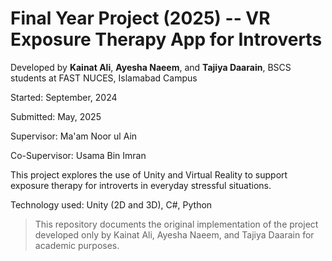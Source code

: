 # Final Year Project (2025) -- VR Exposure Therapy App for Introverts

Developed by **Kainat Ali**, **Ayesha Naeem**, and **Tajiya Daarain**, BSCS students at FAST NUCES, Islamabad Campus

Started: September, 2024

Submitted: May, 2025

Supervisor: Ma'am Noor ul Ain

Co-Supervisor: Usama Bin Imran


This project explores the use of Unity and Virtual Reality to support exposure therapy for introverts in everyday stressful situations. 


Technology used: Unity (2D and 3D), C#, Python

> This repository documents the original implementation of the project developed only by Kainat Ali, Ayesha Naeem, and Tajiya Daarain for academic purposes.  
